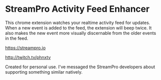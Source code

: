 # StreamPro Activity Feed Enhancer
This chrome extension watches your realtime activity feed for updates. When a new event is added to the feed, the extension will beep twice. It also makes the new event more visually discernable from the older events in the feed.

https://streampro.io

http://twitch.tv/phnxtv

Created for personal use. I've messaged the StreamPro developers about supporting something similar natively.
